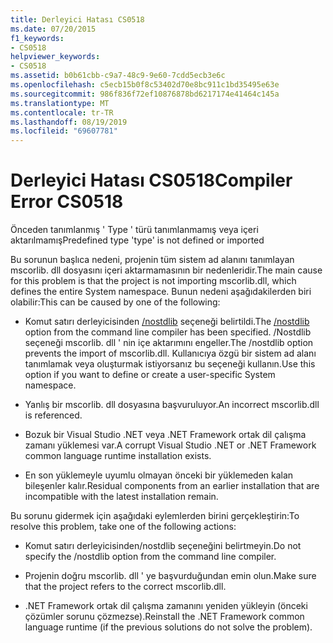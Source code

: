 ```yaml
---
title: Derleyici Hatası CS0518
ms.date: 07/20/2015
f1_keywords:
- CS0518
helpviewer_keywords:
- CS0518
ms.assetid: b0b61cbb-c9a7-48c9-9e60-7cdd5ecb3e6c
ms.openlocfilehash: c5ecb15b0f8c53402d70e8bc911c1bd35495e63e
ms.sourcegitcommit: 986f836f72ef10876878bd6217174e41464c145a
ms.translationtype: MT
ms.contentlocale: tr-TR
ms.lasthandoff: 08/19/2019
ms.locfileid: "69607781"
---
```

# <a name="compiler-error-cs0518"></a><span data-ttu-id="eef7d-102">Derleyici Hatası CS0518</span><span class="sxs-lookup"><span data-stu-id="eef7d-102">Compiler Error CS0518</span></span>
<span data-ttu-id="eef7d-103">Önceden tanımlanmış ' Type ' türü tanımlanmamış veya içeri aktarılmamış</span><span class="sxs-lookup"><span data-stu-id="eef7d-103">Predefined type 'type' is not defined or imported</span></span>  
  
 <span data-ttu-id="eef7d-104">Bu sorunun başlıca nedeni, projenin tüm sistem ad alanını tanımlayan mscorlib. dll dosyasını içeri aktarmamasının bir nedenleridir.</span><span class="sxs-lookup"><span data-stu-id="eef7d-104">The main cause for this problem is that the project is not importing mscorlib.dll, which defines the entire System namespace.</span></span> <span data-ttu-id="eef7d-105">Bunun nedeni aşağıdakilerden biri olabilir:</span><span class="sxs-lookup"><span data-stu-id="eef7d-105">This can be caused by one of the following:</span></span>  
  
- <span data-ttu-id="eef7d-106">Komut satırı derleyicisinden [/nostdlib](../compiler-options/nostdlib-compiler-option.md) seçeneği belirtildi.</span><span class="sxs-lookup"><span data-stu-id="eef7d-106">The [/nostdlib](../compiler-options/nostdlib-compiler-option.md) option from the command line compiler has been specified.</span></span> <span data-ttu-id="eef7d-107">/Nostdlib seçeneği mscorlib. dll ' nin içe aktarımını engeller.</span><span class="sxs-lookup"><span data-stu-id="eef7d-107">The /nostdlib option prevents the import of mscorlib.dll.</span></span> <span data-ttu-id="eef7d-108">Kullanıcıya özgü bir sistem ad alanı tanımlamak veya oluşturmak istiyorsanız bu seçeneği kullanın.</span><span class="sxs-lookup"><span data-stu-id="eef7d-108">Use this option if you want to define or create a user-specific System namespace.</span></span>  
  
- <span data-ttu-id="eef7d-109">Yanlış bir mscorlib. dll dosyasına başvuruluyor.</span><span class="sxs-lookup"><span data-stu-id="eef7d-109">An incorrect mscorlib.dll is referenced.</span></span>  
  
- <span data-ttu-id="eef7d-110">Bozuk bir Visual Studio .NET veya .NET Framework ortak dil çalışma zamanı yüklemesi var.</span><span class="sxs-lookup"><span data-stu-id="eef7d-110">A corrupt Visual Studio .NET or .NET Framework common language runtime installation exists.</span></span>  
  
- <span data-ttu-id="eef7d-111">En son yüklemeyle uyumlu olmayan önceki bir yüklemeden kalan bileşenler kalır.</span><span class="sxs-lookup"><span data-stu-id="eef7d-111">Residual components from an earlier installation that are incompatible with the latest installation remain.</span></span>  
  
 <span data-ttu-id="eef7d-112">Bu sorunu gidermek için aşağıdaki eylemlerden birini gerçekleştirin:</span><span class="sxs-lookup"><span data-stu-id="eef7d-112">To resolve this problem, take one of the following actions:</span></span>  
  
- <span data-ttu-id="eef7d-113">Komut satırı derleyicisinden/nostdlib seçeneğini belirtmeyin.</span><span class="sxs-lookup"><span data-stu-id="eef7d-113">Do not specify the /nostdlib option from the command line compiler.</span></span>  
  
- <span data-ttu-id="eef7d-114">Projenin doğru mscorlib. dll ' ye başvurduğundan emin olun.</span><span class="sxs-lookup"><span data-stu-id="eef7d-114">Make sure that the project refers to the correct mscorlib.dll.</span></span>  
  
- <span data-ttu-id="eef7d-115">.NET Framework ortak dil çalışma zamanını yeniden yükleyin (önceki çözümler sorunu çözmezse).</span><span class="sxs-lookup"><span data-stu-id="eef7d-115">Reinstall the .NET Framework common language runtime (if the previous solutions do not solve the problem).</span></span>
